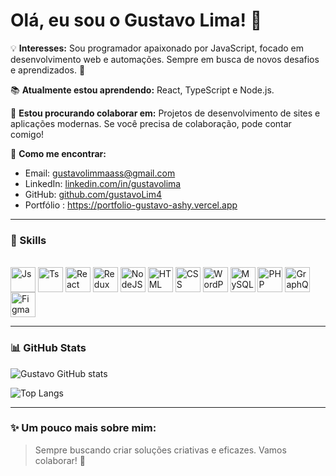 # Olá, eu sou o Gustavo Lima! 👋

💡 **Interesses:** Sou programador apaixonado por JavaScript, focado em desenvolvimento web e automações. Sempre em busca de novos desafios e aprendizados. 🚀  

📚 **Atualmente estou aprendendo:** React, TypeScript e Node.js.  

🤝 **Estou procurando colaborar em:** Projetos de desenvolvimento de sites e aplicações modernas. Se você precisa de colaboração, pode contar comigo!  

📩 **Como me encontrar:**  
- Email: gustavolimmaass@gmail.com  
- LinkedIn: [linkedin.com/in/gustavolima](https://linkedin.com/in/gustavolima)  
- GitHub: [github.com/gustavoLim4](https://github.com/gustavoLim4)
- Portfólio : https://portfolio-gustavo-ashy.vercel.app

---

### 🚀 Skills  

<div style="display: inline_block"><br>
  <img align="center" alt="Js" height="40" width="40" src="https://cdn.jsdelivr.net/gh/devicons/devicon/icons/javascript/javascript-original.svg">
  <img align="center" alt="Ts" height="40" width="40" src="https://cdn.jsdelivr.net/gh/devicons/devicon/icons/typescript/typescript-original.svg">
  <img align="center" alt="React" height="40" width="40" src="https://cdn.jsdelivr.net/gh/devicons/devicon/icons/react/react-original.svg">
  <img align="center" alt="Redux" height="40" width="40" src="https://cdn.jsdelivr.net/gh/devicons/devicon/icons/redux/redux-original.svg">
  <img align="center" alt="NodeJS" height="40" width="40" src="https://cdn.jsdelivr.net/gh/devicons/devicon/icons/nodejs/nodejs-original.svg">
  <img align="center" alt="HTML" height="40" width="40" src="https://cdn.jsdelivr.net/gh/devicons/devicon/icons/html5/html5-original.svg">
  <img align="center" alt="CSS" height="40" width="40" src="https://cdn.jsdelivr.net/gh/devicons/devicon/icons/css3/css3-original.svg">
  <img align="center" alt="WordPress" height="40" width="40" src="https://cdn.jsdelivr.net/gh/devicons/devicon/icons/wordpress/wordpress-original.svg">
  <img align="center" alt="MySQL" height="40" width="40" src="https://cdn.jsdelivr.net/gh/devicons/devicon/icons/mysql/mysql-original.svg">
  <img align="center" alt="PHP" height="40" width="40" src="https://cdn.jsdelivr.net/gh/devicons/devicon/icons/php/php-original.svg">
  <img align="center" alt="GraphQL" height="40" width="40" src="https://cdn.jsdelivr.net/gh/devicons/devicon/icons/graphql/graphql-plain.svg">
  <img align="center" alt="Figma" height="40" width="40" src="https://cdn.jsdelivr.net/gh/devicons/devicon/icons/figma/figma-original.svg">
</div>

---

### 📊 GitHub Stats

![Gustavo GitHub stats](https://github-readme-stats.vercel.app/api?username=gustavoLim4&show_icons=true&theme=radical)

![Top Langs](https://github-readme-stats.vercel.app/api/top-langs/?username=gustavoLim4&layout=compact&theme=radical)

---

### ✨ Um pouco mais sobre mim:
> Sempre buscando criar soluções criativas e eficazes. Vamos colaborar! 🚀
